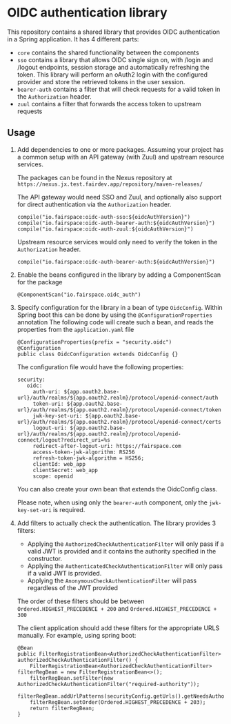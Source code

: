 # OIDC authentication library
This repository contains a shared library that provides OIDC authentication
in a Spring application. It has 4 different parts:
* `core` contains the shared functionality between the components
* `sso` contains a library that allows OIDC single sign on, with /login and /logout endpoints, session storage and 
  automatically refreshing the token. This library will perform an oAuth2 login with the configured provider
  and store the retrieved tokens in the user session.
* `bearer-auth` contains a filter that will check requests for a valid token in the `Authorization` header.
* `zuul` contains a filter that forwards the access token to upstream requests

## Usage

1. Add dependencies to one or more packages. Assuming your project has a common setup with an API gateway 
   (with Zuul) and upstream resource services.
   
   The packages can be found in the Nexus repository at `https://nexus.jx.test.fairdev.app/repository/maven-releases/`
   
   The API gateway would need SSO and Zuul, and optionally also support for direct authentication via 
   the `Authorization` header.
   
   ```
   compile("io.fairspace:oidc-auth-sso:${oidcAuthVersion}")
   compile("io.fairspace:oidc-auth-bearer-auth:${oidcAuthVersion}")
   compile("io.fairspace:oidc-auth-zuul:${oidcAuthVersion}")
   ```
   
   Upstream resource services would only need to verify the token in the `Authorization` header.

   ```
   compile("io.fairspace:oidc-auth-bearer-auth:${oidcAuthVersion}")
   ```
   
2. Enable the beans configured in the library by adding a ComponentScan for the package
   ```
   @ComponentScan("io.fairspace.oidc_auth")
   ```
   
3. Specify configuration for the library in a bean of type `OidcConfig`. Within Spring boot
   this can be done by using the `@ConfigurationProperties` annotation 
   The following code will create such a bean, and reads the properties from the `application.yaml` file 
   
   ```
   @ConfigurationProperties(prefix = "security.oidc")
   @Configuration
   public class OidcConfiguration extends OidcConfig {}
   ```
    
   The configuration file would have the following properties:   
   ```
   security:
      oidc:
        auth-uri: ${app.oauth2.base-url}/auth/realms/${app.oauth2.realm}/protocol/openid-connect/auth
        token-uri: ${app.oauth2.base-url}/auth/realms/${app.oauth2.realm}/protocol/openid-connect/token
        jwk-key-set-uri: ${app.oauth2.base-url}/auth/realms/${app.oauth2.realm}/protocol/openid-connect/certs
        logout-uri: ${app.oauth2.base-url}/auth/realms/${app.oauth2.realm}/protocol/openid-connect/logout?redirect_uri=%s
        redirect-after-logout-uri: https://fairspace.com
        access-token-jwk-algorithm: RS256
        refresh-token-jwk-algorithm = HS256;
        clientId: web_app
        clientSecret: web_app
        scope: openid
   ```
   
   You can also create your own bean that extends the OidcConfig class.
   
   Please note, when using only the `bearer-auth` component, only the `jwk-key-set-uri` is required. 
   
4. Add filters to actually check the authentication. The library provides 3 filters:
   * Applying the `AuthorizedCheckAuthenticationFilter` will only pass if a valid JWT is provided and it
     contains the authority specified in the constructor.
   * Applying the `AuthenticatedCheckAuthenticationFilter` will only pass if a valid JWT is provided.
   * Applying the `AnonymousCheckAuthenticationFilter` will pass regardless of the JWT provided
   
   The order of these filters should be between `Ordered.HIGHEST_PRECEDENCE + 200` and `Ordered.HIGHEST_PRECEDENCE + 300`
   
   The client application should add these filters for the appropriate URLS manually. For example, using spring boot:
   
   ```
   @Bean
   public FilterRegistrationBean<AuthorizedCheckAuthenticationFilter> authorizedCheckAuthenticationFilter() {
       FilterRegistrationBean<AuthorizedCheckAuthenticationFilter> filterRegBean = new FilterRegistrationBean<>();
       filterRegBean.setFilter(new AuthorizedCheckAuthenticationFilter("required-authority"));
       filterRegBean.addUrlPatterns(securityConfig.getUrls().getNeedsAuthorization());
       filterRegBean.setOrder(Ordered.HIGHEST_PRECEDENCE + 203);
       return filterRegBean;
   } 
   ```


